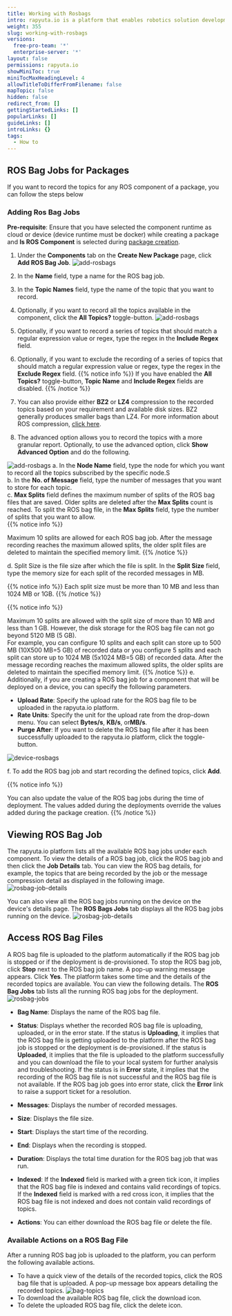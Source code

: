 ```yaml
---
title: Working with Rosbags
intro: rapyuta.io is a platform that enables robotics solution development by providing the necessary software infrastructure and facilitating the interaction between multiple stakeholders who contribute to the solution development.
weight: 355
slug: working-with-rosbags
versions:
  free-pro-team: '*'
  enterprise-server: '*'
layout: false
permissions: rapyuta.io
showMiniToc: true
miniTocMaxHeadingLevel: 4
allowTitleToDifferFromFilename: false
mapTopic: false
hidden: false
redirect_from: []
gettingStartedLinks: []
popularLinks: []
guideLinks: []
introLinks: {}
tags:
  - How to
---
```

## ROS Bag Jobs for Packages
If you want to record the topics for any ROS component of a package, you can follow the steps below


### Adding Ros Bag Jobs

**Pre-requisite**: Ensure that you have selected the component runtime as cloud or device (device runtime must be docker) while creating a package and **Is ROS Component** is selected during [package creation](/3_how-tos/33_software-development/333_create-packages/).

1. Under the **Components** tab on the **Create New Package** page, click **Add ROS Bag Job**.
![add-rosbags](/images/dev-guide/rosbag-jobs/add-rosbag.png?classes=border,shadow&width=20pc)
2. In the **Name** field, type a name for the ROS bag job.
3. In the **Topic Names** field, type the name of the topic that you want to record.
4. Optionally, if you want to record all the topics available in the component, click the **All Topics?** toggle-button.
![add-rosbags](/images/dev-guide/rosbag-jobs/rosbag-config.png?classes=border,shadow&width=35pc)
5. Optionally, if you want to record a series of topics that should match a regular expression value or regex, type the regex in the **Include Regex** field. 
6. Optionally, if you want to exclude the recording of a series of topics that should match a regular expression value or regex, type the regex in the **Exclude Regex** field. 
{{% notice info %}}
If you have enabled the **All Topics?** toggle-button, **Topic Name** and  **Include Regex** fields are disabled.
{{% /notice %}}
7. You can also provide either **BZ2** or **LZ4** compression to the recorded topics based on your requirement and available disk sizes.
BZ2 generally produces smaller bags than LZ4. For more information about ROS compression, [click here](http://wiki.ros.org/rosbag/command-line#compress). 

8. The advanced option allows you to record the topics with a more granular report. Optionally, to use the advanced option, click **Show Advanced Option** and do the following.</br>

![add-rosbags](/images/dev-guide/rosbag-jobs/advanced-rosbagjob.png?classes=border,shadow&width=55pc)
      a. In the **Node Name** field, type the node for which you want to record all the topics subscribed by the specific node.S</br>
      b. In the **No. of Message** field, type the number of messages that you want to store for each topic.</br>
      c. **Max Splits** field defines the maximum number of splits of the ROS bag files that are saved. Older splits are deleted after the **Max Splits** count is reached. To split the ROS bag file, in the **Max Splits** field, type the number of splits that you want to allow. </br>
{{% notice info %}}

Maximum 10 splits are allowed for each ROS bag job. After the message recording reaches the maximum allowed splits, the older split files are deleted to maintain the specified memory limit. 
{{% /notice %}}

  d. Split Size is the file size after which the file is split. In the **Split Size** field, type the memory size for each split of the recorded messages in MB.</br>

{{% notice info %}}
Each split size must be more than 10 MB and less than 1024 MB or 1GB. 
{{% /notice %}}

{{% notice info %}}

Maximum 10 splits are allowed with the split size of more than 10 MB and less than 1 GB. However, the disk storage for the ROS bag file can not go beyond 5120 MB (5 GB).</br>
For example, you can configure 10 splits and each split can store up to 500 MB (10X500 MB=5 GB)  of recorded data or you configure 5 splits and each split can store up to 1024 MB (5x1024 MB=5 GB)  of recorded data. After the message recording reaches the maximum allowed splits, the older splits are deleted to maintain the specified memory limit. 
{{% /notice %}}
    e. Additionally, if you are creating a ROS bag job for a component that will be deployed on a device, you can specify the following parameters.
    <ul>
    <li>**Upload Rate**: Specify the upload rate for the ROS bag file to be uploaded in the rapyuta.io platform. </li>
    <li>**Rate Units**: Specify the unit for the upload rate from the drop-down menu. You can select **Bytes/s**, **KB/s**, or**MB/s**.  </li>
    <li>**Purge After**: If you want to delete the ROS bag file after it has been successfully uploaded to the rapyuta.io platform, click the toggle-button.</li>
    </ul> 
![device-rosbags](/images/dev-guide/rosbag-jobs/advanced-rosbags-device.png?classes=border,shadow&width=35pc)

f. To add the ROS bag job and start recording the defined topics, click **Add**.

{{% notice info %}}

You can also update the value of the ROS bag jobs during the time of deployment. The values added during the deployments override the values added during the package creation. 
{{% /notice %}}
    
## Viewing ROS Bag Job

The rapyuta.io platform lists all the available ROS bag jobs under each component. To view the details of a ROS bag job, click the ROS bag job and then click the **Job Details** tab. You can view the ROS bag details, for example, the topics that are being recorded by the job or the message compression detail as displayed in the following image.
![rosbag-job-details](/images/dev-guide/rosbag-jobs/rosbag-job-details.png?classes=border,shadow&width=30pc)

You can also view all the ROS bag jobs running on the device on the device's details page. The **ROS Bags Jobs** tab displays all the ROS bag jobs running on the device. 
![rosbag-job-details](/images/dev-guide/rosbag-jobs/rosbag-job-device-details.png?classes=border,shadow&width=60pc)



## Access ROS Bag Files

 A ROS bag file is uploaded to the platform automatically if the ROS bag job is stopped or if the deployment is de-provisioned. To stop the ROS bag job, click **Stop** next to the ROS bag job name. A pop-up warning message appears. Click **Yes**. The platform takes some time and the details of the recorded topics are available. You can view the following details.
The **ROS Bag Jobs** tab lists all the running ROS bag jobs for the deployment. 
![rosbag-jobs](/images/dev-guide/rosbag-jobs/rosbag-jobs.png?classes=border,shadow&width=55pc)

* **Bag Name**: Displays the name of the ROS bag file.
* **Status**: Displays whether the recorded ROS bag file is uploading, uploaded, or in the error state. If the status is **Uploading**, it implies that the ROS bag file is getting uploaded to the platform after the ROS bag job is stopped or the deployment is de-provisioned. If the status is **Uploaded**, it implies that the file is uploaded to the platform successfully and you can download the file to your local system for further analysis and troubleshooting. If the status is in **Error** state, it implies that the recording of the ROS bag file is not successful and the ROS bag file is not available. If the ROS bag job goes into error state, click the **Error** link to raise a support ticket for a resolution.

* **Messages**: Displays the number of recorded messages.
* **Size**: Displays the file size.
* **Start**: Displays the start time of the recording.
* **End**: Displays when the recording is stopped.
* **Duration**: Displays the total time duration for the ROS bag job that was run.
* **Indexed**: If the **Indexed** field is marked with a green tick icon, it implies that the ROS bag file is indexed and contains valid recordings of topics. If the **Indexed** field is marked with a red cross icon, it implies that the ROS bag file is not indexed and does not contain valid recordings of topics.
* **Actions**: You can either download the ROS bag file or delete the file.

### Available Actions on a ROS Bag File

After a running ROS bag job is uploaded to the platform, you can perform the following available actions.

* To have a quick view of the details of the recorded topics, click the ROS bag file that is uploaded. A pop-up message box appears detailing the recorded topics. 
![bag-topics](/images/dev-guide/rosbag-jobs/topic-bags.png?classes=border,shadow&width=30pc)
* To download the available ROS bag file, click the download icon.
* To delete the uploaded ROS bag file, click the delete icon.
